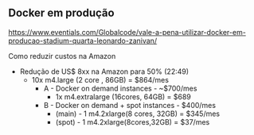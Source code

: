 

## Docker em produção
https://www.eventials.com/Globalcode/vale-a-pena-utilizar-docker-em-producao-stadium-quarta-leonardo-zanivan/ 

Como reduzir custos na Amazon
- Redução de US$ 8xx  na Amazon para 50% (22:49)
	- 10x m4.large (2 core , 86GB) = $864/mes
		- A - Docker on demand instances  - ~$700/mes
			- 1x m4.extralarge (16cores, 64GB) = $689
		- B - Docker on demand + spot instances - $400/mes
			- (main) - 1 m4.2xlarge(8 cores, 32GB) = $345/mes
			- (spot) - 1 m4.2xlarge(8cores,32GB) = $37/mes


